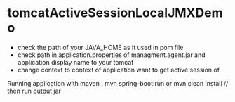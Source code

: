 # tomcatActiveSessionLocalJMXDemo

* check the path of your JAVA_HOME as it used in pom file
* check path in application.properties of managment.agent.jar and application display name to your tomcat
* change context to context of application want to get active session of

Running application with maven :
mvn spring-boot:run
or 
mvn clean install  // then run output jar
